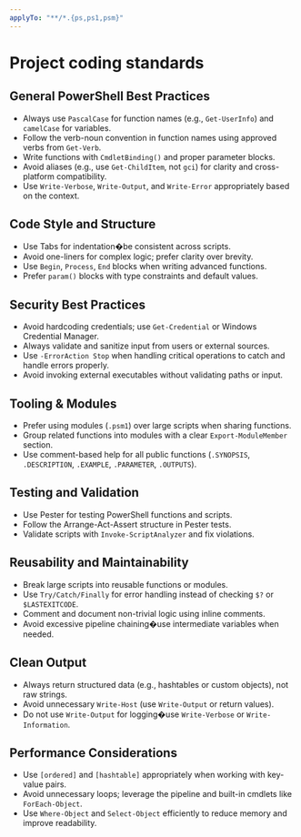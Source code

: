 ```yaml
---
applyTo: "**/*.{ps,ps1,psm}"
---
```


# Project coding standards

## General PowerShell Best Practices
- Always use `PascalCase` for function names (e.g., `Get-UserInfo`) and `camelCase` for variables.
- Follow the verb-noun convention in function names using approved verbs from `Get-Verb`.
- Write functions with `CmdletBinding()` and proper parameter blocks.
- Avoid aliases (e.g., use `Get-ChildItem`, not `gci`) for clarity and cross-platform compatibility.
- Use `Write-Verbose`, `Write-Output`, and `Write-Error` appropriately based on the context.

## Code Style and Structure
- Use Tabs for indentation�be consistent across scripts.
- Avoid one-liners for complex logic; prefer clarity over brevity.
- Use `Begin`, `Process`, `End` blocks when writing advanced functions.
- Prefer `param()` blocks with type constraints and default values.

## Security Best Practices
- Avoid hardcoding credentials; use `Get-Credential` or Windows Credential Manager.
- Always validate and sanitize input from users or external sources.
- Use `-ErrorAction Stop` when handling critical operations to catch and handle errors properly.
- Avoid invoking external executables without validating paths or input.

## Tooling & Modules
- Prefer using modules (`.psm1`) over large scripts when sharing functions.
- Group related functions into modules with a clear `Export-ModuleMember` section.
- Use comment-based help for all public functions (`.SYNOPSIS`, `.DESCRIPTION`, `.EXAMPLE`, `.PARAMETER`, `.OUTPUTS`).

## Testing and Validation
- Use Pester for testing PowerShell functions and scripts.
- Follow the Arrange-Act-Assert structure in Pester tests.
- Validate scripts with `Invoke-ScriptAnalyzer` and fix violations.

## Reusability and Maintainability
- Break large scripts into reusable functions or modules.
- Use `Try/Catch/Finally` for error handling instead of checking `$?` or `$LASTEXITCODE`.
- Comment and document non-trivial logic using inline comments.
- Avoid excessive pipeline chaining�use intermediate variables when needed.

## Clean Output
- Always return structured data (e.g., hashtables or custom objects), not raw strings.
- Avoid unnecessary `Write-Host` (use `Write-Output` or return values).
- Do not use `Write-Output` for logging�use `Write-Verbose` or `Write-Information`.

## Performance Considerations
- Use `[ordered]` and `[hashtable]` appropriately when working with key-value pairs.
- Avoid unnecessary loops; leverage the pipeline and built-in cmdlets like `ForEach-Object`.
- Use `Where-Object` and `Select-Object` efficiently to reduce memory and improve readability.